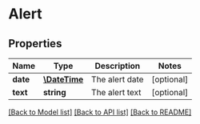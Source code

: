 # Alert

## Properties
Name | Type | Description | Notes
------------ | ------------- | ------------- | -------------
**date** | [**\DateTime**](\DateTime.md) | The alert date | [optional] 
**text** | **string** | The alert text | [optional] 

[[Back to Model list]](../../README.md#documentation-for-models) [[Back to API list]](../../README.md#documentation-for-api-endpoints) [[Back to README]](../../README.md)

